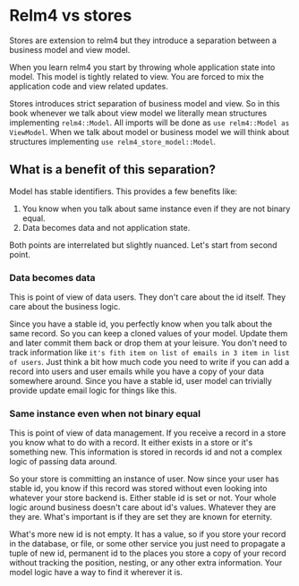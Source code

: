 # Relm4 vs stores

Stores are extension to relm4 but they introduce a separation between a business model and view model.

When you learn relm4 you start by throwing whole application state into model. This model is tightly related to view. You are forced to mix the application code and view related updates.

Stores introduces strict separation of business model and view. So in this book whenever we talk about view model we literally mean structures implementing `relm4::Model`. All imports will be done as `use relm4::Model as ViewModel`. When we talk about model or business model we will think about structures implementing `use relm4_store_model::Model`.

## What is a benefit of this separation?

Model has stable identifiers. This provides a few benefits like:

1. You know when you talk about same instance even if they are not binary equal.
2. Data becomes data and not application state.

Both points are interrelated but slightly nuanced. Let's start from second point.

### Data becomes data

This is point of view of data users. They don't care about the id itself. They care about the business logic.

Since you have a stable id, you perfectly know when you talk about
the same record. So you can keep a cloned values of your model. Update them and later commit them back or drop them at your leisure. You don't need to track information like `it's fith item on list of emails in 3 item in list of users`. Just think a bit how much code you need to write if you can add a record into users and user emails while you have a copy of your data somewhere around. Since you have a stable id, user model can trivially provide update email logic for things like this.

### Same instance even when not binary equal

This is point of view of data management. If you receive a record in a store you know what to do with a record. It either exists in a store or it's something new. This information is stored in records id and not a complex logic of passing data around.

So your store is committing an instance of user. Now since your
user has stable id, you know if this record was stored without even looking into whatever your store backend is. Either stable id is set or not. Your whole logic around business doesn't care about id's values. Whatever they are they are. What's important is if they are set they are known for eternity.

What's more new id is not empty. It has a value, so if you store your record in the database, or file, or some other service you just need to propagate a tuple of new id, permanent id to the places you store a copy of your record without tracking the position, nesting, or any other extra information. Your model logic have a way to find it wherever it is.
